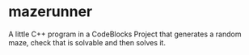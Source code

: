# mazerunner
A little C++ program in a CodeBlocks Project that generates a random maze, check that is solvable and then solves it.
